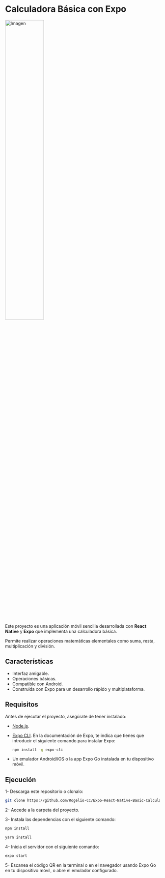 # Calculadora Básica con Expo

<img src="https://github.com/user-attachments/assets/252515f9-ef57-4b4f-be70-766050c74f14" alt="Imagen" width="50%" height="50%" />


Este proyecto es una aplicación móvil sencilla desarrollada con **React Native** y **Expo** que implementa una calculadora básica.  

Permite realizar operaciones matemáticas elementales como suma, resta, multiplicación y división.


##  Características
- Interfaz amigable.
- Operaciones básicas.
- Compatible con Android.
- Construida con Expo para un desarrollo rápido y multiplataforma.


##  Requisitos

Antes de ejecutar el proyecto, asegúrate de tener instalado:

- [Node.js](https://nodejs.org/).
- [Expo CLI](https://docs.expo.dev/get-started/installation/).
En la documentación de Expo, te indica que tienes que introducir el siguiente comando para instalar Expo:

  ```bash
  npm install -g expo-cli
  ```
- Un emulador Android/iOS o la app Expo Go instalada en tu dispositivo móvil.

## Ejecución

1- Descarga este repositorio o clonalo:
  ```bash
  git clone https://github.com/Rogelio-CC/Expo-React-Native-Basic-Calculator.git
  ```

2- Accede a la carpeta del proyecto.

3- Instala las dependencias con el siguiente comando:
  ```bash
  npm install
  ```
  ```bash
  yarn install
  ```

4- Inicia el servidor con el siguiente comando:
  ```bash
  expo start
  ```

5- Escanea el código QR en la terminal o en el navegador usando Expo Go en tu dispositivo móvil, o abre el emulador configurado.


